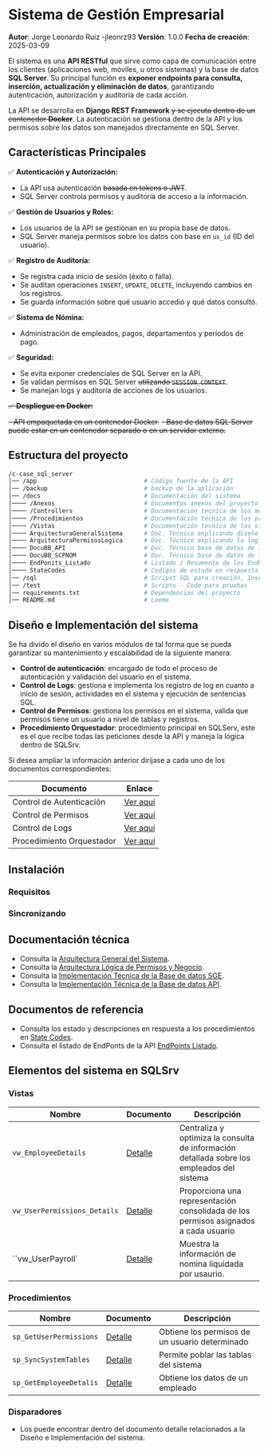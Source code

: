 
# Sistema de Gestión Empresarial

**Autor**: Jorge Leonardo Ruiz -jleonrz93
**Versión**: 1.0.0
**Fecha de creación**: 2025-03-09

El sistema es una **API RESTful** que sirve como capa de comunicación entre los clientes (aplicaciones web, móviles, u otros sistemas) y la base de datos **SQL Server**. Su principal función es **exponer endpoints para consulta, inserción, actualización y eliminación de datos**, garantizando autenticación, autorización y auditoría de cada acción.

La API se desarrolla en **Django REST Framework** ~~y se ejecuta dentro de un contenedor **Docker**~~. La autenticación se gestiona dentro de la API y los permisos sobre los datos son manejados directamente en SQL Server.
## Características Principales 

✅ **Autenticación y Autorización:**

- La API usa autenticación ~~basada en tokens o JWT~~.
- SQL Server controla permisos y auditoría de acceso a la información.

✅ **Gestión de Usuarios y Roles:**

- Los usuarios de la API se gestionan en su propia base de datos.
- SQL Server maneja permisos sobre los datos con base en `us_id` (ID del usuario).

✅ **Registro de Auditoría:**

- Se registra cada inicio de sesión (éxito o falla).
- Se auditan operaciones `INSERT`, `UPDATE`, `DELETE`, incluyendo cambios en los registros.
- Se guarda información sobre qué usuario accedió y qué datos consultó.

✅ **Sistema de Nómina:**

- Administración de empleados, pagos, departamentos y períodos de pago.

✅ **Seguridad:**

- Se evita exponer credenciales de SQL Server en la API.
- Se validan permisos en SQL Server ~~utilizando `SESSION_CONTEXT`~~.
- Se manejan logs y auditoría de acciones de los usuarios.

~~✅ **Despliegue en Docker:**~~

~~- API empaquetada en un contenedor Docker.~~
~~- Base de datos SQL Server puede estar en un contenedor separado o en un servidor externo.~~

## Estructura del proyecto

```bash
/c-case_sql_server
│── /app                              # Código fuente de la API
│── /backup                           # backup de la aplicación
│── /docs                             # Documentación del sistema
│──── /Anexos                         # Documentos anexos del proyecto
│──── /Controllers                    # Documentación tecnica de los modulos principales de SQL Srv
│──── /Procedimientos                 # Documentación tecnica de los procedimientos de SQL Srv
│──── /Vistas                         # Documentación tecnica de las vistas de SQL Srv
│──── ArquitecturaGeneralSistema      # Doc. Técnico explicando diseño del sistema
│──── ArquitecturaPermisosLogica      # Doc. Técnico explicando la logica y control de permisos
│──── DocuBB_API                      # Doc. Técnico base de datos de la API
│──── DocuBB_SCPNOM                   # Doc. Técnico base de datos de la sistema SQL
│──── EndPonits_Listado               # Listado / Resumente de los EndPoints de la API
│──── StateCodes                      # Codigos de estado en respuesta a ejecutar procedimientos y EndPonts
│── /sql                              # Scripst SQL para creación, Insert, metadata
│── /test                             # Scripts - Code para pruebas
│── requirements.txt                  # Dependencias del proyecto
│── README.md                         # Leeme

```

## Diseño e Implementación del sistema

Se ha divido el diseño en varios módulos de tal forma que se pueda garantizar su mantenimiento y escalabilidad de la siguiente manera:

- **Control de autenticación**: encargado de todo el proceso de autenticación y validación del usuario en el sistema.
- **Control de Logs**: gestiona e implementa los registro de log en cuanto a inicio de sesión, actividades en el sistema y ejecución de sentencias SQL.
- **Control de Permisos**: gestiona los permisos en el sistema, valida que permisos tiene un usuario a nivel de tablas y registros.
- **Procedimiento Orquestador**: procedimiento principal en SQLServ, este es el que recibe todas las peticiones desde la API y maneja la lógica dentro de SQLSrv.

Si desea ampliar la información anterior diríjase a cada uno de los documentos correspondientes:

| Documento                 | Enlace                                                    |
| ------------------------- | --------------------------------------------------------- |
| Control de Autenticación  | [Ver aquí](docs/Controllers/Autenticacion_Control.md)     |
| Control de Permisos       | [Ver aquí](docs/Controllers/Permisos_Control.md)          |
| Control de Logs           | [Ver aquí](docs/Controllers/Log_Control.md)               |
| Procedimiento Orquestador | [Ver aquí](docs/Controllers/Procedimiento_Orquestador.md) |

## Instalación

### Requisitos


### Sincronizando


## Documentación técnica

- Consulta la [Arquitectura General del Sistema](docs/ArquitecturaGeneralSistema.md). 
- Consulta la [Arquitectura Lógica de Permisos y Negocio](docs/ArquitecturaPermisosLogica.md). 
- Consulta la [Implementación Técnica de la Base de datos SGE](DocuBD_SCPNOM.md).
- Consulta la [Implementación Técnica de la Base de datos API](DocuBD_API.md).

## Documentos de referencia

 - Consulta los estado y descripciones en respuesta a los procedimientos en [State Codes](docs/StateCodes.md).
 - Consulta el listado de EndPonts de la API [EndPoints Listado](docs/EndPoints_Listado.md).

## Elementos del sistema en SQLSrv

### Vistas

| Nombre                       | Documento                                            | Descripción                                                                                |
| ---------------------------- | ---------------------------------------------------- | ------------------------------------------------------------------------------------------ |
| `vw_EmployeeDetails`         | [Detalle](docs/Vistas/vw_EmployeeDetails.md)         | Centraliza y optimiza la consulta de información detallada sobre los empleados del sistema |
| `vw_UserPermissions_Details` | [Detalle](docs/Vistas/vw_UserPermissions_Details.md) | Proporciona una representación consolidada de los permisos asignados a cada usuario        |
| ``vw_UserPayroll`            | [Detalle](docs/Vistas/vw_UserPermissions_Details.md) | Muestra la información de nomina liquidada por usaurio.                                    |

### Procedimientos

| Nombre                  | Documento                                               | Descripción                                    |
| ----------------------- | ------------------------------------------------------- | ---------------------------------------------- |
| `sp_GetUserPermissions` | [Detalle](docs/Procedimientos/sp_GetUserPermissions.md) | Obtiene los permisos de un usuario determinado |
| `sp_SyncSystemTables`   | [Detalle](docs/Procedimientos/sp_SyncSystemTables.md)   | Permite poblar las tablas del sistema          |
| `sp_GetEmployeeDetalis` | [Detalle](docs/Procedimientos/sp_GetEmployeeDetalis.md) | Obtiene los datos de un empleado               |

### Disparadores

- Los puede encontrar dentro del documento detalle relacionados a la Diseño e Implementación del sistema.